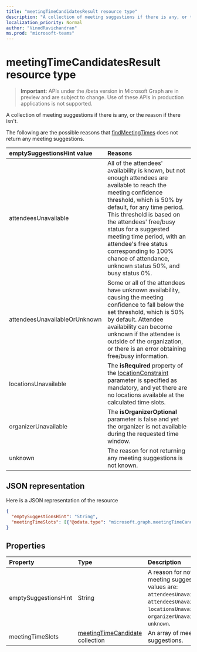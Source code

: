 ```yaml
---
title: "meetingTimeCandidatesResult resource type"
description: "A collection of meeting suggestions if there is any, or the reason if there isn't."
localization_priority: Normal
author: "VinodRavichandran"
ms.prod: "microsoft-teams"
---
```


# meetingTimeCandidatesResult resource type

> **Important:** APIs under the /beta version in Microsoft Graph are in preview and are subject to change. Use of these APIs in production applications is not supported.

A collection of meeting suggestions if there is any, or the reason if there isn't.

The following are the possible reasons that [findMeetingTimes](../api/user-findmeetingtimes.md) does not return any meeting suggestions.

|**emptySuggestionsHint value**|**Reasons**|
|:-----|:-----|
| attendeesUnavailable | All of the attendees' availability is known, but not enough attendees are available to reach the meeting confidence threshold, which is 50% by default, for any time period. This threshold is based on the attendees' free/busy status for a suggested meeting time period, with an attendee's free status corresponding to 100% chance of attendance, unknown status 50%, and busy status 0%.|
| attendeesUnavailableOrUnknown | Some or all of the attendees have unknown availability, causing the meeting confidence to fall below the set threshold, which is 50% by default. Attendee availability can become unknown if the attendee is outside of the organization, or there is an error obtaining free/busy information.|
| locationsUnavailable | The **isRequired** property of the [locationConstraint](locationconstraint.md) parameter is specified as mandatory, and yet there are no locations available at the calculated time slots. |
| organizerUnavailable | The **isOrganizerOptional** parameter is false and yet the organizer is not available during the requested time window. |
| unknown | The reason for not returning any meeting suggestions is not known.|

## JSON representation

Here is a JSON representation of the resource

<!-- {
  "blockType": "resource",
  "optionalProperties": [

  ],
  "@odata.type": "microsoft.graph.meetingTimeCandidatesResult"
}-->

```json
{
  "emptySuggestionsHint": "String",
  "meetingTimeSlots": [{"@odata.type": "microsoft.graph.meetingTimeCandidate"}]
}

```
## Properties
| Property	   | Type	|Description|
|:---------------|:--------|:----------|
|emptySuggestionsHint|String|A reason for not returning any meeting suggestions. Possible values are: `attendeesUnavailable`, `attendeesUnavailableOrUnknown`, `locationsUnavailable`, `organizerUnavailable`, or `unknown`.|
|meetingTimeSlots|[meetingTimeCandidate](meetingtimecandidate.md) collection|An array of meeting suggestions.|

<!-- uuid: 8fcb5dbc-d5aa-4681-8e31-b001d5168d79
2015-10-25 14:57:30 UTC -->
<!-- {
  "type": "#page.annotation",
  "description": "meetingTimeCandidatesResult resource",
  "keywords": "",
  "section": "documentation",
  "tocPath": ""
}-->
